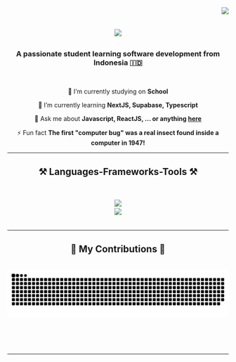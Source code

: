 <img align="right" src="https://visitor-badge.laobi.icu/badge?page_id=salesp07.salesp07" />

<h1 align="center">
    <img src="https://readme-typing-svg.herokuapp.com/?font=Righteous&size=35&center=true&vCenter=true&width=500&height=70&duration=4000&lines=Hi+There!+👋;+I'm+Ziedann+;" />
</h1>

<h3 align="center">A passionate student learning software development from Indonesia 🇮🇩</h3>

<br/>

<div align="center">
 
 🔭 I’m currently studying on **School**
 
 🌱 I’m currently learning **NextJS, Supabase, Typescript**

💬 Ask me about **Javascript, ReactJS, ... or anything [here](https://github.com/ziedann?tab=repositories)**

⚡ Fun fact **The first "computer bug" was a real insect found inside a computer in 1947!**

 </div>

 <hr/>
 
<h2 align="center">⚒️ Languages-Frameworks-Tools ⚒️</h2>
<br/>
<div align="center"> <br>
    <img src="https://skillicons.dev/icons?i=html,css,tailwind,javascript,react," /><br>
    <img src="https://skillicons.dev/icons?i=typescript,git,nodejs,nextjs,figma" />
</div>

<br/>
<hr/>

<div align="center">
  <h2>🐍 My Contributions 🐍</h2>
  <br>
  <img alt="snake eating my contributions" src="https://raw.githubusercontent.com/salesp07/salesp07/output/github-contribution-grid-snake.svg" />
  
  <br/><br/><br/>
</div>

<hr/>

<br/>
